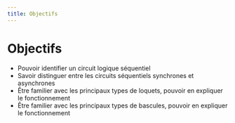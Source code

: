 ```yaml
---
title: Objectifs
---
```

# Objectifs

-   Pouvoir identifier un circuit logique séquentiel
-   Savoir distinguer entre les circuits séquentiels synchrones et
    asynchrones
-   Être familier avec les principaux types de loquets, pouvoir en
    expliquer le fonctionnement
-   Être familier avec les principaux types de bascules, pouvoir en
    expliquer le fonctionnement
